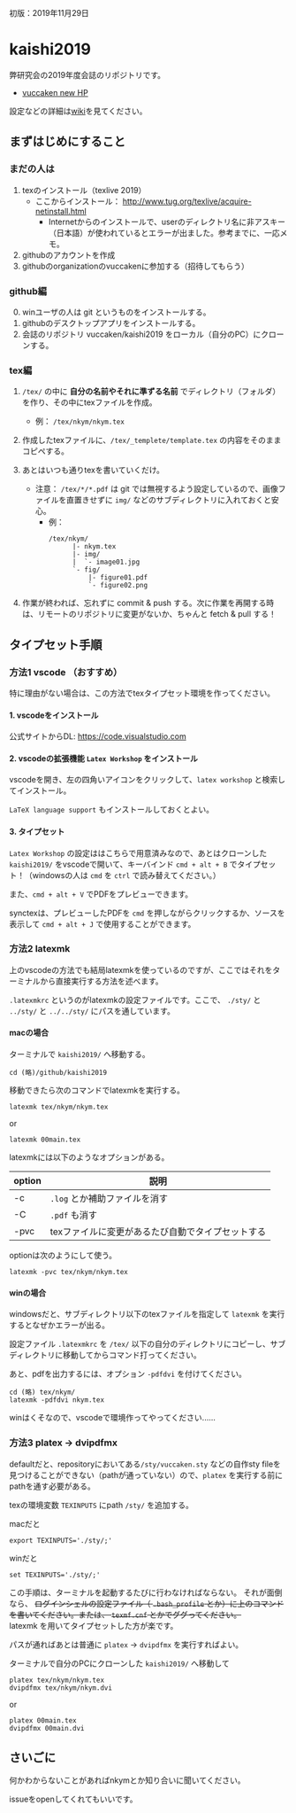 初版：2019年11月29日

# kaishi2019
弊研究会の2019年度会誌のリポジトリです。
- [vuccaken new HP](https://vuccaken.github.io)

設定などの詳細は[wiki](https://github.com/vuccaken/kaishi2019/wiki/)を見てください。


## まずはじめにすること

### まだの人は

1. texのインストール（texlive 2019）
    - ここからインストール： http://www.tug.org/texlive/acquire-netinstall.html
        - Internetからのインストールで、userのディレクトリ名に非アスキー（日本語）が使われているとエラーが出ました。参考までに、一応メモ。
2. githubのアカウントを作成
3. githubのorganizationのvuccakenに参加する（招待してもらう）

### github編

0. winユーザの人は git というものをインストールする。
1. githubのデスクトップアプリをインストールする。
2. 会誌のリポジトリ vuccaken/kaishi2019 をローカル（自分のPC）にクローンする。

### tex編

1. `/tex/` の中に **自分の名前やそれに準ずる名前** でディレクトリ（フォルダ）を作り、その中にtexファイルを作成。
    - 例： `/tex/nkym/nkym.tex`

2. 作成したtexファイルに、`/tex/_templete/template.tex` の内容をそのままコピペする。

3. あとはいつも通りtexを書いていくだけ。
    - 注意： `/tex/*/*.pdf` は git では無視するよう設定しているので、画像ファイルを直置きせずに `img/` などのサブディレクトリに入れておくと安心。
        - 例：
          ```
          /tex/nkym/
                |- nkym.tex
                |- img/
                |  `- image01.jpg
                `- fig/
                    |- figure01.pdf
                    `- figure02.png
          ```


1. 作業が終われば、忘れずに commit & push する。次に作業を再開する時は、リモートのリポジトリに変更がないか、ちゃんと fetch & pull する！　

## タイプセット手順

### 方法1 vscode （おすすめ）

特に理由がない場合は、この方法でtexタイプセット環境を作ってください。

#### 1. vscodeをインストール

公式サイトからDL: https://code.visualstudio.com

#### 2. vscodeの拡張機能 `Latex Workshop` をインストール

vscodeを開き、左の四角いアイコンをクリックして、`latex workshop` と検索してインストール。

`LaTeX language support` もインストールしておくとよい。

#### 3. タイプセット

`Latex Workshop` の設定ははこちらで用意済みなので、あとはクローンした `kaishi2019/` をvscodeで開いて、キーバインド `cmd + alt + B` でタイプセット！（windowsの人は `cmd` を `ctrl` で読み替えてください。）

また、`cmd + alt + V` でPDFをプレビューできます。

synctexは、プレビューしたPDFを `cmd` を押しながらクリックするか、ソースを表示して `cmd + alt + J` で使用することができます。


### 方法2 latexmk

上のvscodeの方法でも結局latexmkを使っているのですが、ここではそれをターミナルから直接実行する方法を述べます。

`.latexmkrc` というのがlatexmkの設定ファイルです。ここで、 `./sty/` と `../sty/` と `../../sty/` にパスを通しています。

#### macの場合

ターミナルで `kaishi2019/` へ移動する。

```shell
cd (略)/github/kaishi2019
```

移動できたら次のコマンドでlatexmkを実行する。

```shell
latexmk tex/nkym/nkym.tex
```

or

```shell
latexmk 00main.tex
```

latexmkには以下のようなオプションがある。

| option | 説明 |
|-|-|
| -c | `.log` とか補助ファイルを消す |
| -C | `.pdf` も消す |
| -pvc | texファイルに変更があるたび自動でタイプセットする |

optionは次のようにして使う。

```
latexmk -pvc tex/nkym/nkym.tex
```

#### winの場合

windowsだと、サブディレクトリ以下のtexファイルを指定して `latexmk` を実行するとなぜかエラーが出る。

設定ファイル `.latexmkrc` を `/tex/` 以下の自分のディレクトリにコピーし、サブディレクトリに移動してからコマンド打ってください。

あと、pdfを出力するには、オプション `-pdfdvi` を付けてください。

```
cd (略) tex/nkym/
latexmk -pdfdvi nkym.tex
```

winはくそなので、vscodeで環境作ってやってください......


### 方法3 platex -> dvipdfmx

defaultだと、repositoryにおいてある`/sty/vuccaken.sty` などの自作sty fileを見つけることができない（pathが通っていない）ので、`platex` を実行する前にpathを通す必要がある。

texの環境変数 `TEXINPUTS` にpath `/sty/` を追加する。

macだと

```shell
export TEXINPUTS='./sty/;'
```

winだと

```shell
set TEXINPUTS='./sty/;'
```

この手順は、ターミナルを起動するたびに行わなければならない。
それが面倒なら、 ~~ログインシェルの設定ファイル（ `.bash_profile` とか）に上のコマンドを書いてください。または、 `texmf.cnf` とかでググってください。~~  
latexmk を用いてタイプセットした方が楽です。

パスが通ればあとは普通に `platex` -> `dvipdfmx` を実行すればよい。

ターミナルで自分のPCにクローンした `kaishi2019/` へ移動して

```shell
platex tex/nkym/nkym.tex
dvipdfmx tex/nkym/nkym.dvi
```

or

```shell
platex 00main.tex
dvipdfmx 00main.dvi
```


## さいごに

何かわからないことがあればnkymとか知り合いに聞いてください。

issueをopenしてくれてもいいです。
